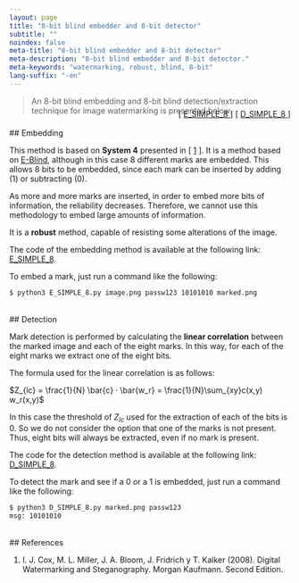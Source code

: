 ```yaml
---
layout: page
title: "8-bit blind embedder and 8-bit detector"
subtitle: "" 
noindex: false
meta-title: "8-bit blind embedder and 8-bit detector"
meta-description: "8-bit blind embedder and 8-bit detector."
meta-keywords: "watermarking, robust, blind, 8-bit"
lang-suffix: "-en"
---
```


> An 8-bit blind embedding and 8-bit blind detection/extraction technique 
> for image watermarking is presented below.
<div style='text-align:right;margin-top:-25px'> 
    [ <a href='https://github.com/daniellerch/stegolab/tree/master/watermarking/E_SIMPLE_8.py'>
        E_SIMPLE_8
      </a> ]
    [ <a href='https://github.com/daniellerch/stegolab/tree/master/watermarking/D_SIMPLE_8.py'>
        D_SIMPLE_8
      </a> ]
</div>





<br>
## Embedding

This method is based on **System 4** presented in [ [1](#references) ]. 
It is a method based on [E-Blind](/stego/lab/watermarking-methods/e-blind-en/), 
although in this case 8 different marks are embedded. This allows 8 bits to be 
embedded, since each mark can be inserted by adding (1) or subtracting (0).

As more and more marks are inserted, in order to embed more bits of information, 
the reliability decreases. Therefore, we cannot use this methodology to embed 
large amounts of information.

It is a **robust** method, capable of resisting some alterations of 
the image.

The code of the embedding method is available at the following link:
<a href='https://github.com/daniellerch/stegolab/tree/master/watermarking/E_SIMPLE_8.py'>E_SIMPLE_8</a>.

To embed a mark, just run a command like the following:

```bash
$ python3 E_SIMPLE_8.py image.png passw123 10101010 marked.png
```


<br>
## Detection

Mark detection is performed by calculating the **linear correlation** between 
the marked image and each of the eight marks. In this way, for each of the eight 
marks we extract one of the eight bits.

The formula used for the linear correlation is as follows:

$Z_{lc} = \frac{1}{N} \bar{c} · \bar{w_r} = \frac{1}{N}\sum_{xy}c(x,y) w_r(x,y)$

In this case the threshold of $Z_{lc}$ used for the extraction of each of the bits is $0$. 
So we do not consider the option that one of the marks is not present. Thus, 
eight bits will always be extracted, even if no mark is present.

The code for the detection method is available at the following link: 
<a href='https://github.com/daniellerch/stegolab/tree/master/watermarking/D_SIMPLE_8.py'>D_SIMPLE_8</a>.

To detect the mark and see if a 0 or a 1 is embedded, just run a command like the following:

```bash
$ python3 D_SIMPLE_8.py marked.png passw123
msg: 10101010
```



<br>
## References


1. I. J. Cox, M. L. Miller, J. A. Bloom, J. Fridrich y T. Kalker (2008). 
   Digital Watermarking and Steganography. Morgan Kaufmann. Second Edition.



